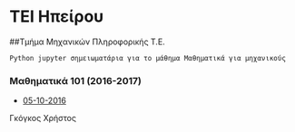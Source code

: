 # ΤΕΙ Ηπείρου 
##Τμήμα Μηχανικών Πληροφορικής Τ.Ε.

	Python jupyter σημειωματάρια για το μάθημα Μαθηματικά για μηχανικούς

### Μαθηματικά 101 (2016-2017)
* [05-10-2016](https:/github.com/chgogos/ceteiep_maths101/blob/master/ceteiep_maths101_20161005.ipynb)

<!---
### Μαθηματικά 101 (2015-2016)

* [ceteiep_00_basics](https://nbviewer.jupyter.org/github/chgogos/ceteiep_maths101/blob/master/ceteiep_00_basics.ipynb)
* [ceteiep_01_sets](https://nbviewer.jupyter.org/github/chgogos/ceteiep_maths101/blob/master/ceteiep_01_sets.ipynb)
* [ceteiep_02_cartesian_polar_coordinates](https://nbviewer.jupyter.org/github/chgogos/ceteiep_maths101/blob/master/ceteiep_02_cartesian_polar_coordinates.ipynb)
* [ceteiep_03_graphs](https://nbviewer.jupyter.org/github/chgogos/ceteiep_maths101/blob/master/ceteiep_03_graphs.ipynb)
* [ceteiep_04](https://nbviewer.jupyter.org/github/chgogos/ceteiep_maths101/blob/master/ceteiep_04.ipynb)
* [ceteiep_05](https://nbviewer.jupyter.org/github/chgogos/ceteiep_maths101/blob/master/ceteiep_05.ipynb)
* [ceteiep_06](https://nbviewer.jupyter.org/github/chgogos/ceteiep_maths101/blob/master/ceteiep_06.ipynb)
* [ceteiep_07](https://nbviewer.jupyter.org/github/chgogos/ceteiep_maths101/blob/master/ceteiep_07.ipynb)
* [ceteiep_08_polynomial_division](https://nbviewer.jupyter.org/github/chgogos/ceteiep_maths101/blob/master/ceteiep_08_polynomial_division.ipynb)
* [ceteiep_09_limits](https://nbviewer.jupyter.org/github/chgogos/ceteiep_maths101/blob/master/ceteiep_09_limits.ipynb)
* [ceteiep_10_derivatives](https://nbviewer.jupyter.org/github/chgogos/ceteiep_maths101/blob/master/ceteiep_10_derivatives.ipynb)
* [ceteiep_11_derivatives2](https://nbviewer.jupyter.org/github/chgogos/ceteiep_maths101/blob/master/ceteiep_11_derivatives2.ipynb)
* [ceteiep_12_derivatives3](https://nbviewer.jupyter.org/github/chgogos/ceteiep_maths101/blob/master/ceteiep_12_derivatives3.ipynb)
* [ceteiep_13_taylor_series](https://nbviewer.jupyter.org/github/chgogos/ceteiep_maths101/blob/master/ceteiep_13_taylor_series.ipynb)
* [ceteiep_14_integrals1](https://nbviewer.jupyter.org/github/chgogos/ceteiep_maths101/blob/master/ceteiep_14_integrals1.ipynb)
* [ceteiep_15_integrals2](https://nbviewer.jupyter.org/github/chgogos/ceteiep_maths101/blob/master/ceteiep_15_integrals2.ipynb)
* [ceteiep_16_linear_algebra1](https://nbviewer.jupyter.org/github/chgogos/ceteiep_maths101/blob/master/ceteiep_16_linear_algebra1.ipynb)
* [ceteiep_17_linear_algebra2](https://nbviewer.jupyter.org/github/chgogos/ceteiep_maths101/blob/master/ceteiep_17_linear_algebra2.ipynb)
* [ceteiep_18_linear_algebra3](https://nbviewer.jupyter.org/github/chgogos/ceteiep_maths101/blob/master/ceteiep_18_linear_algebra3.ipynb)
-->
Γκόγκος Χρήστος
